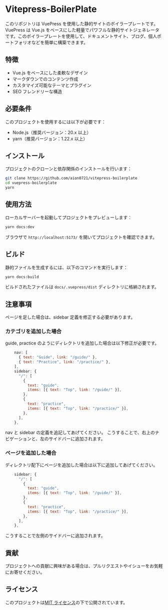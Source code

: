 # Vitepress-BoilerPlate

このリポジトリは VuePress を使用した静的サイトのボイラープレートです。VuePress は Vue.js をベースにした軽量でパワフルな静的サイトジェネレータです。このボイラープレートを使用して、ドキュメントサイト、ブログ、個人ポートフォリオなどを簡単に構築できます。

## 特徴

- Vue.js をベースにした柔軟なデザイン
- マークダウンでのコンテンツ作成
- カスタマイズ可能なテーマとプラグイン
- SEO フレンドリーな構造

## 必要条件

このプロジェクトを使用するには以下が必要です：

- Node.js（推奨バージョン：20.x 以上）
- yarn（推奨バージョン：1.22.x 以上）

## インストール

プロジェクトのクローンと依存関係のインストールを行います：

```bash
git clone https://github.com/aion0721/vitepress-boilerplate
cd vuepress-boilerplate
yarn
```

## 使用方法

ローカルサーバーを起動してプロジェクトをプレビューします：

```bash
yarn docs:dev
```

ブラウザで `http://localhost:5173/` を開いてプロジェクトを確認できます。

## ビルド

静的ファイルを生成するには、以下のコマンドを実行します：

```bash
yarn docs:build
```

ビルドされたファイルは `docs/.vuepress/dist` ディレクトリに格納されます。

## 注意事項

ページを足した場合は、sidebar 定義を修正する必要があります。

### カテゴリを追加した場合

guide, practice のようにディレクトリを追加した場合は以下修正が必要です。

```js:/docs/.vitepress/config.js
    nav: [
      { text: "Guide", link: "/guide/" },
      { text: "Practice", link: "/practice/" },
    ],
    sidebar: {
      "/": [
        {
          text: "guide",
          items: [{ text: "Top", link: "/guide/" }],
        },
        {
          text: "practice",
          items: [{ text: "Top", link: "/practice/" }],
        },
      ],
    },
```

nav と sidebar の定義を追記してあげてください。
こうすることで、右上のナビゲーションと、左のサイドバーに追加されます。

### ページを追加した場合

ディレクトリ配下にページを追加した場合は以下に追加してあげてください。

```js:/docs/.vitepress/config.js
    sidebar: {
      "/": [
        {
          text: "guide",
          items: [{ text: "Top", link: "/guide/" }],
        },
        {
          text: "practice",
          items: [{ text: "Top", link: "/practice/" }],
        },
      ],
    },
```

こうすることで左側のサイドバーに追加されます。

## 貢献

プロジェクトへの貢献に興味がある場合は、プルリクエストやイシューをお気軽にお寄せください。

## ライセンス

このプロジェクトは[MIT ライセンス](LICENSE)の下で公開されています。
